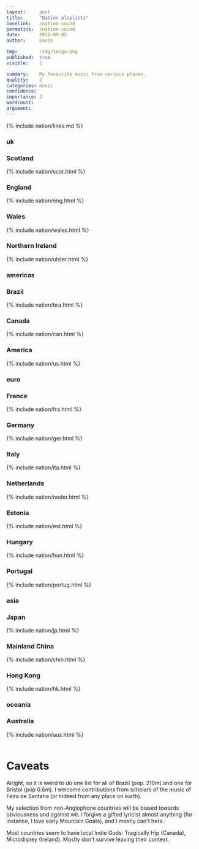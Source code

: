 ```yaml
---
layout:     post
title:      "Nation playlists"
baselink:   /nation-sound
permalink:  /nation-sound
date:       2020-09-02
author:     Gavin

img:        /img/tonga.png
published:  true
visible:    1

summary:    My favourite music from various places.
quality:    2
categories: music
confidence: 
importance: 2
wordcount:  
argument:	
---
```


{%	include nation/links.md	%}

<div class="accordion">
	<h3>uk</h3>
	<div>
		<div class="accordion">
		<h3>Scotland</h3>
		<div>
			{%	include nation/scot.html	%}
		</div>
		<!-- 	 -->
		<h3>England</h3>
		<div>
			{%	include nation/eng.html	%}
		</div>
		<!--  -->
		<h3>Wales</h3>
		<div>
			{%	include nation/wales.html	%}
		</div> 
		<!--  -->
		<h3>Northern Ireland</h3>
		<div>
			{%	include nation/ulster.html	%}
		</div>
		<!--  -->
		</div>
	</div>
	<!--  -->
	<!--  -->
	<h3>americas</h3>
	<div>
		<div class="accordion">
			<h3>Brazil</h3>
			<div>
				{%	include nation/bra.html	%}
			</div>
			<!--  -->
			<h3>Canada</h3>
			<div>
				{%	include nation/can.html	%}
			</div>
			<!--  -->
			<h3>America</h3>
			<div>
				{%	include nation/us.html	%}
			</div>
		</div>
		<!--  -->
	</div>
	<!--  -->
	<!--  -->
	<h3>euro</h3>
	<div>
		<div class="accordion">
		<!--  -->
		<h3>France</h3>
		<div>
			{%	include nation/fra.html	%}
		</div>
		<!--  -->
		<h3>Germany</h3>
		<div>
			{%	include nation/ger.html	%}
		</div>
		<!--  -->
		<h3>Italy</h3>
		<div>
			{%	include nation/ita.html	%}
		</div>
		<!--  -->
		<h3>Netherlands</h3>
		<div>
			{%	include nation/neder.html	%}
		</div>
		<!--  -->
		<h3>Estonia</h3>
		<div>
			{%	include nation/est.html	%}
		</div>
		<!--  -->
		<h3>Hungary</h3>
		<div>
			{%	include nation/hun.html	%}
		</div>
		<!--  -->
		<h3>Portugal</h3>
		<div>
			{%	include nation/portug.html	%}
		</div>
		<!--  -->
		</div>
	</div>
	<!--  -->
	<!--  -->
	<h3>asia</h3>
	<div>
		<div class="accordion">
		<!--  -->
		<h3>Japan</h3>
		<div>
			{%	include nation/jp.html	%}
		</div>
		<!--  -->
		<h3>Mainland China</h3>
		<div>
			{%	include nation/chin.html	%}
		</div>
		<!--  -->
		<h3>Hong Kong</h3>
		<div>
			{%	include nation/hk.html	%}
		</div>
		<!--  -->
		</div>
	</div>
	<!--  -->
	<!--  -->
	<h3>oceania</h3>
	<div>
		<div class="accordion">
		<!--  -->
			<h3>Australia</h3>
			<div>
				{%	include nation/aus.html	%}
			</div>
		</div>
	</div>
</div>

<br>

# Caveats

Alright, so it is weird to do one list for all of Brazil (pop. 210m) and one for Bristol (pop 0.6m). I welcome contributions from scholars of the music of Feira de Santana (or indeed from any place on earth).

My selection from non-Anglophone countries will be biased towards obviousness and against wit. I forgive a gifted lyricist almost anything (for instance, I love early Mountain Goats), and I mostly can't here.

Most countries seem to have local Indie Gods: Tragically Hip (Canada), Microdisney (Ireland). Mostly don't survive leaving their context.

<br><br>

